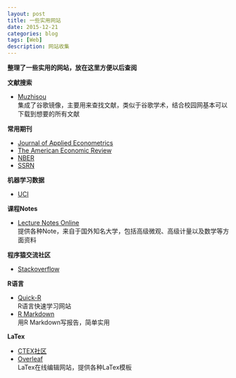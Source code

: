 ```yaml
---
layout: post
title: 一些实用网站
date: 2015-12-21
categories: blog
tags: [Web]
description: 网站收集
---
```


**整理了一些实用的网站，放在这里方便以后查阅**

**文献搜索**   

- [Muzhisou](http://muzhiso.com/)   
集成了谷歌镜像，主要用来查找文献，类似于谷歌学术，结合校园网基本可以下载到想要的所有文献

**常用期刊** 

- [Journal of Applied Econometrics](http://onlinelibrary.wiley.com/journal/10.1002/(ISSN)1099-1255)    
- [The American Economic Review](https://www.aeaweb.org/aer/index.php)   
- [NBER](http://www.nber.org/papers.html)   
- [SSRN](http://www.ssrn.com/en/)   

**机器学习数据**

- [UCI](http://archive.ics.uci.edu/ml/)

**课程Notes**  

- [Lecture Notes Online](http://econphd.econwiki.com/notes.htm)    
提供各种Note，来自于国外知名大学，包括高级微观、高级计量以及数学等方面资料

**程序猿交流社区**

- [Stackoverflow](http://stackoverflow.com/)

**R语言**

- [Quick-R](http://www.statmethods.net/)   
R语言快速学习网站  
- [R Markdown](http://rmarkdown.rstudio.com/)   
用R Markdown写报告，简单实用

**LaTex**

- [CTEX社区](http://bbs.ctex.org/forum.php)   
- [Overleaf](https://www.overleaf.com/)   
LaTex在线编辑网站，提供各种LaTex模板   




